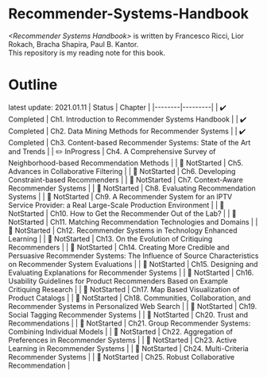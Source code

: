 # Recommender-Systems-Handbook
*\<Recommender Systems Handbook\>* is written by Francesco Ricci, Lior Rokach, Bracha Shapira, Paul B. Kantor.  
This repository is my reading note for this book.


# Outline
latest update: 2021.01.11
| Status | Chapter |
|--------|---------|
| :heavy_check_mark: Completed | Ch1. Introduction to Recommender Systems Handbook |
| :heavy_check_mark: Completed | Ch2. Data Mining Methods for Recommender Systems |
| :heavy_check_mark: Completed | Ch3. Content-based Recommender Systems: State of the Art and Trends |
| :pencil2: InProgress | Ch4. A Comprehensive Survey of Neighborhood-based Recommendation Methods |
| :pushpin: NotStarted | Ch5. Advances in Collaborative Filtering |
| :pushpin: NotStarted | Ch6. Developing Constraint-based Recommenders |
| :pushpin: NotStarted | Ch7. Context-Aware Recommender Systems |
| :pushpin: NotStarted | Ch8. Evaluating Recommendation Systems |
| :pushpin: NotStarted | Ch9. A Recommender System for an IPTV Service Provider: a Real Large-Scale Production Environment |
| :pushpin: NotStarted | Ch10. How to Get the Recommender Out of the Lab? |
| :pushpin: NotStarted | Ch11. Matching Recommendation Technologies and Domains |
| :pushpin: NotStarted | Ch12. Recommender Systems in Technology Enhanced Learning |
| :pushpin: NotStarted | Ch13. On the Evolution of Critiquing Recommenders |
| :pushpin: NotStarted | Ch14. Creating More Credible and Persuasive Recommender Systems: The Influence of Source Characteristics on Recommender System Evaluations |
| :pushpin: NotStarted | Ch15. Designing and Evaluating Explanations for Recommender Systems |
| :pushpin: NotStarted | Ch16. Usability Guidelines for Product Recommenders Based on Example Critiquing Research |
| :pushpin: NotStarted | Ch17. Map Based Visualization of Product Catalogs |
| :pushpin: NotStarted | Ch18. Communities, Collaboration, and Recommender Systems in Personalized Web Search |
| :pushpin: NotStarted | Ch19. Social Tagging Recommender Systems |
| :pushpin: NotStarted | Ch20. Trust and Recommendations |
| :pushpin: NotStarted | Ch21. Group Recommender Systems: Combining Individual Models |
| :pushpin: NotStarted | Ch22. Aggregation of Preferences in Recommender Systems |
| :pushpin: NotStarted | Ch23. Active Learning in Recommender Systems |
| :pushpin: NotStarted | Ch24. Multi-Criteria Recommender Systems |
| :pushpin: NotStarted | Ch25. Robust Collaborative Recommendation |
